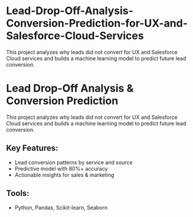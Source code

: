 # Lead-Drop-Off-Analysis-Conversion-Prediction-for-UX-and-Salesforce-Cloud-Services
This project analyzes why leads did not convert for UX and Salesforce Cloud services and builds a machine learning model to predict future lead conversion.

# Lead Drop-Off Analysis & Conversion Prediction

This project analyzes why leads did not convert for UX and Salesforce Cloud services and builds a machine learning model to predict future lead conversion.

## Key Features:
- Lead conversion patterns by service and source
- Predictive model with 80%+ accuracy
- Actionable insights for sales & marketing

## Tools:
- Python, Pandas, Scikit-learn, Seaborn
